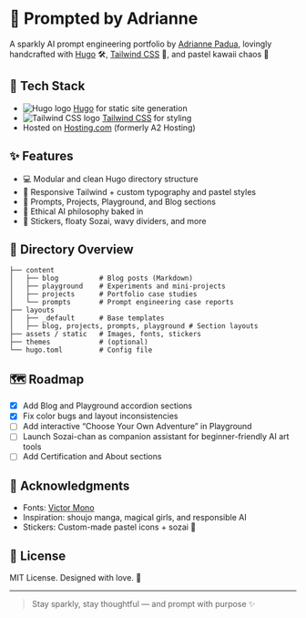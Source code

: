 # 🎀 Prompted by Adrianne

A sparkly AI prompt engineering portfolio by [Adrianne Padua](https://adrianne.io), lovingly handcrafted with [Hugo](https://gohugo.io) 🛠️, [Tailwind CSS](https://tailwindcss.com) 🌸, and pastel kawaii chaos 🧁

## 🧰 Tech Stack

- ![Hugo logo](https://img.shields.io/badge/Built%20with-Hugo-blueviolet?logo=hugo) [Hugo](https://gohugo.io) for static site generation
- ![Tailwind CSS logo](https://img.shields.io/badge/Styled%20with-Tailwind%20CSS-38B2AC?logo=tailwind-css&logoColor=white) [Tailwind CSS](https://tailwindcss.com) for styling
- Hosted on [Hosting.com](https://www.hosting.com/) (formerly A2 Hosting)

## ✨ Features

- 💻 Modular and clean Hugo directory structure
- 🎨 Responsive Tailwind + custom typography and pastel styles
- 📁 Prompts, Projects, Playground, and Blog sections
- 🧠 Ethical AI philosophy baked in
- 🧁 Stickers, floaty Sozai, wavy dividers, and more

## 📁 Directory Overview

```plaintext
├── content
│   ├── blog          # Blog posts (Markdown)
│   ├── playground    # Experiments and mini-projects
│   ├── projects      # Portfolio case studies
│   └── prompts       # Prompt engineering case reports
├── layouts
│   ├── _default      # Base templates
│   ├── blog, projects, prompts, playground # Section layouts
├── assets / static   # Images, fonts, stickers
├── themes            # (optional)
└── hugo.toml         # Config file
```

## 🗺️ Roadmap

- [x] Add Blog and Playground accordion sections
- [x] Fix color bugs and layout inconsistencies
- [ ] Add interactive “Choose Your Own Adventure” in Playground
- [ ] Launch Sozai-chan as companion assistant for beginner-friendly AI art tools
- [ ] Add Certification and About sections

## 🤝 Acknowledgments

- Fonts: [Victor Mono](https://rubjo.github.io/victor-mono/)
- Inspiration: shoujo manga, magical girls, and responsible AI
- Stickers: Custom-made pastel icons + sozai 🐾

## 📜 License

MIT License. Designed with love. 💖

---

> Stay sparkly, stay thoughtful — and prompt with purpose ✨